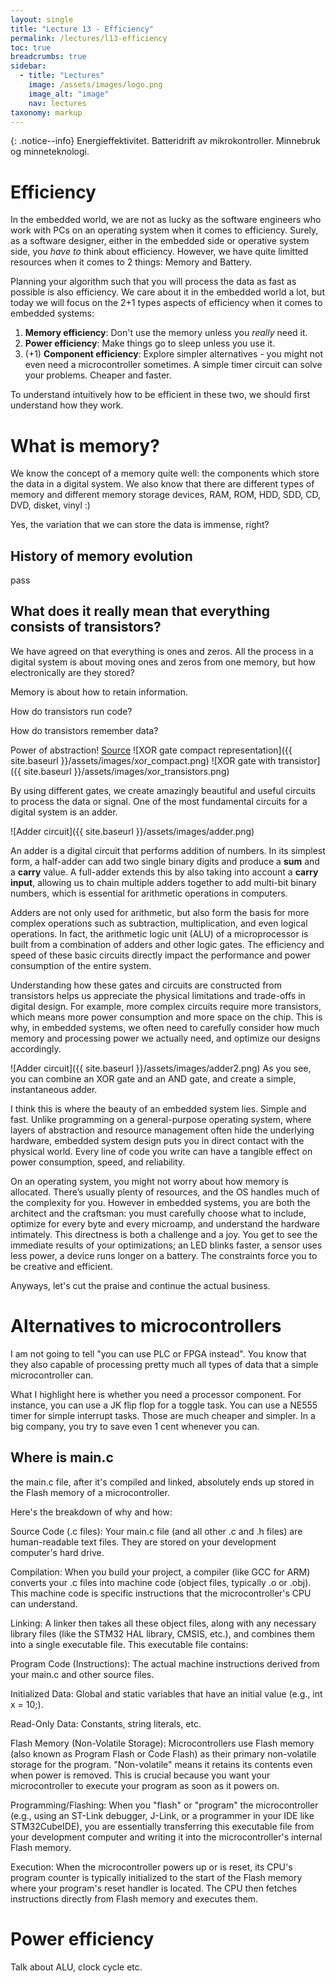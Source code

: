 ```yaml
---
layout: single
title: "Lecture 13 - Efficiency"
permalink: /lectures/l13-efficiency
toc: true
breadcrumbs: true
sidebar:
  - title: "Lectures"
    image: /assets/images/logo.png
    image_alt: "image"
    nav: lectures
taxonomy: markup
---
```


{: .notice--info}
Energieffektivitet. Batteridrift av mikrokontroller. Minnebruk og minneteknologi.

# Efficiency
In the embedded world, we are not as lucky as the software engineers who work with PCs on an operating system when it comes to efficiency. Surely, as a software designer,  either in the embedded side or operative system side, you *have to* think about efficiency. However, we have quite limitted resources when it comes to 2 things: Memory and Battery.

Planning your algorithm such that you will process the data as fast as possible is also efficiency. We care about it in the embedded world a lot, but today we will focus on the 2+1 types aspects of efficiency when it comes to embedded systems:

1. **Memory efficiency**: Don't use the memory unless you *really* need it.
2. **Power efficiency**: Make things go to sleep unless you use it.
3. (+1) **Component efficiency**: Explore simpler alternatives - you might not even need a microcontroller sometimes. A simple timer circuit can solve your problems. Cheaper and faster.

To understand intuitively how to be efficient in these two, we should first understand how they work.


# What is memory?
We know the concept of a memory quite well: the components which store the data in a digital system. We also know that there are different types of memory and different memory storage devices, RAM, ROM, HDD, SDD, CD, DVD, disket, vinyl :)

Yes, the variation that we can store the data is immense, right?

## History of memory evolution
pass

<!-- vacuum tubes, vinyl, cd, dvd, butning, magnetic, transistors etc.  -->

## What does it really mean that everything consists of transistors?
We have agreed on that everything is ones and zeros. All the process in a digital system is about moving ones and zeros from one memory, but how electronically are they stored? 

Memory is about how to retain information.

How do transistors run code? 
<!-- https://www.youtube.com/watch?v=HjneAhCy2N4&t=1s&ab_channel=CoreDumped -->
How do transistors remember data?
<!-- youtube.com/watch?v=rM9BjciBLmg -->

Power of abstraction! [Source](https://youtu.be/HjneAhCy2N4?si=j8sORhxI8XWrvCdj)
![XOR gate compact representation]({{ site.baseurl }}/assets/images/xor_compact.png)
![XOR gate with transistor]({{ site.baseurl }}/assets/images/xor_transistors.png)

By using different gates, we create amazingly beautiful and useful circuits to process the data or signal. One of the most fundamental circuits for a digital system is an adder. 

![Adder circuit]({{ site.baseurl }}/assets/images/adder.png)

An adder is a digital circuit that performs addition of numbers. In its simplest form, a half-adder can add two single binary digits and produce a **sum** and a **carry** value. A full-adder extends this by also taking into account a **carry input**, allowing us to chain multiple adders together to add multi-bit binary numbers, which is essential for arithmetic operations in computers.

Adders are not only used for arithmetic, but also form the basis for more complex operations such as subtraction, multiplication, and even logical operations. In fact, the arithmetic logic unit (ALU) of a microprocessor is built from a combination of adders and other logic gates. The efficiency and speed of these basic circuits directly impact the performance and power consumption of the entire system.

Understanding how these gates and circuits are constructed from transistors helps us appreciate the physical limitations and trade-offs in digital design. For example, more complex circuits require more transistors, which means more power consumption and more space on the chip. This is why, in embedded systems, we often need to carefully consider how much memory and processing power we actually need, and optimize our designs accordingly.

![Adder circuit]({{ site.baseurl }}/assets/images/adder2.png)
As you see, you can combine an XOR gate and an AND gate, and create a simple, instantaneous adder.

I think this is where the beauty of an embedded system lies. Simple and fast. Unlike programming on a general-purpose operating system, where layers of abstraction and resource management often hide the underlying hardware, embedded system design puts you in direct contact with the physical world. Every line of code you write can have a tangible effect on power consumption, speed, and reliability. 

On an operating system, you might not worry about how memory is allocated. There’s usually plenty of resources, and the OS handles much of the complexity for you. However in embedded systems, you are both the architect and the craftsman: you must carefully choose what to include, optimize for every byte and every microamp, and understand the hardware intimately. This directness is both a challenge and a joy. You get to see the immediate results of your optimizations; an LED blinks faster, a sensor uses less power, a device runs longer on a battery. The constraints force you to be creative and efficient.

Anyways, let's cut the praise and continue the actual business.


# Alternatives to microcontrollers
I am not going to tell "you can use PLC or FPGA instead". You know that they also capable of processing pretty much all types of data that a simple microcontroller can.

What I highlight here is whether you need a processor component. For instance, you can use a JK flip flop for a toggle task. You can use a NE555 timer for simple interrupt tasks. Those are much cheaper and simpler. In a big company, you try to save even 1 cent whenever you can.
<!-- https://www.youtube.com/watch?v=PVNAPWUxZ0g&ab_channel=CoreDumped -->


## Where is main.c

the main.c file, after it's compiled and linked, absolutely ends up stored in the Flash memory of a microcontroller.

Here's the breakdown of why and how:

Source Code (.c files): Your main.c file (and all other .c and .h files) are human-readable text files. They are stored on your development computer's hard drive.

Compilation: When you build your project, a compiler (like GCC for ARM) converts your .c files into machine code (object files, typically .o or .obj). This machine code is specific instructions that the microcontroller's CPU can understand.

Linking: A linker then takes all these object files, along with any necessary library files (like the STM32 HAL library, CMSIS, etc.), and combines them into a single executable file. This executable file contains:

Program Code (Instructions): The actual machine instructions derived from your main.c and other source files.

Initialized Data: Global and static variables that have an initial value (e.g., int x = 10;).

Read-Only Data: Constants, string literals, etc.

Flash Memory (Non-Volatile Storage): Microcontrollers use Flash memory (also known as Program Flash or Code Flash) as their primary non-volatile storage for the program. "Non-volatile" means it retains its contents even when power is removed. This is crucial because you want your microcontroller to execute your program as soon as it powers on.

Programming/Flashing: When you "flash" or "program" the microcontroller (e.g., using an ST-Link debugger, J-Link, or a programmer in your IDE like STM32CubeIDE), you are essentially transferring this executable file from your development computer and writing it into the microcontroller's internal Flash memory.

Execution: When the microcontroller powers up or is reset, its CPU's program counter is typically initialized to the start of the Flash memory where your program's reset handler is located. The CPU then fetches instructions directly from Flash memory and executes them.


# Power efficiency
Talk about ALU, clock cycle etc.

